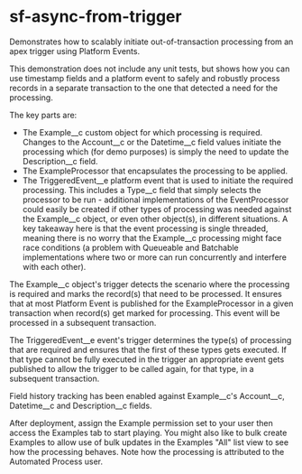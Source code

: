 # sf-async-from-trigger

Demonstrates how to scalably initiate out-of-transaction processing from an apex trigger using Platform Events.

This demonstration does not include any unit tests, but shows how you can use timestamp fields and a platform event to safely and robustly process records in a separate transaction to the one that detected a need for the processing.

The key parts are:

* The Example__c custom object for which processing is required. Changes to the Account__c or the Datetime__c field values initiate the processing which (for demo purposes) is simply the need to update the Description__c field.
* The ExampleProcessor that encapsulates the processing to be applied.
* The TriggeredEvent__e platform event that is used to initiate the required processing. This includes a Type__c field that simply selects the processor to be run - additional implementations of the EventProcessor could easily be created if other types of processing was needed against the Example__c object, or even other object(s), in different situations. A key takeaway here is that the event processing is single threaded, meaning there is no worry that the Example__c processing might face race conditions (a problem with Queueable and Batchable implementations where two or more can run concurrently and interfere with each other).

The Example__c object's trigger detects the scenario where the processing is required and marks the record(s) that need to be processed. It ensures that at most Platform Event is published for the ExampleProcessor in a given transaction when record(s) get marked for processing. This event will be processed in a subsequent transaction.

The TriggeredEvent__e event's trigger determines the type(s) of processing that are required and ensures that the first of these types gets executed. If that type cannot be fully executed in the trigger an appropriate event gets published to allow the trigger to be called again, for that type, in a subsequent transaction.

Field history tracking has been enabled against Example__c's Account__c, Datetime__c and Description__c fields.

After deployment, assign the Example permission set to your user then access the Examples tab to start playing. You might also like to bulk create Examples to allow use of bulk updates in the Examples "All" list view to see how the processing behaves. Note how the processing is attributed to the Automated Process user.